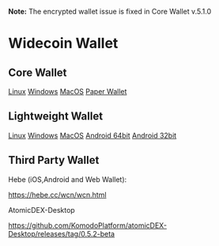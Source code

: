 **Note:** The encrypted wallet issue is fixed in Core Wallet v.5.1.0



Widecoin Wallet
================
Core Wallet
----------------
[Linux](https://github.com/widecoin-project/wallet/raw/master/Widecoin-wallet-Linux-v6.0.0.zip) [Windows](https://github.com/widecoin-project/wallet/raw/master/Widecoin-wallet-Windows-v6.0.0.zip) [MacOS](https://github.com/widecoin-project/wallet/raw/master/Widecoin-wallet-MacOS-v6.0.0.zip) [Paper Wallet](https://widecoin.org/paper-wallet/index.html)

Lightweight Wallet
----------------
[Linux](https://github.com/widecoin-project/wallet/raw/master/Electrum-Widecoin-wallet-Linux-v4.1.2.zip) [Windows](https://github.com/widecoin-project/wallet/raw/master/Electrum-Widecoin-wallet-Windows-v4.1.2.zip) [MacOS](https://github.com/widecoin-project/wallet/raw/master/Electrum-Widecoin-wallet-MacOS-v4.1.2.zip) [Android 64bit](https://github.com/widecoin-project/wallet/raw/master/Electrum_WCN-4.1.2.0-arm64-v8a-release.apk) [Android 32bit](https://github.com/widecoin-project/wallet/raw/master/Electrum_WCN-4.1.2.0-armeabi-v7a-release.apk)

Third Party Wallet
----------------
Hebe (iOS,Android and Web Wallet): 

https://hebe.cc/wcn/wcn.html

AtomicDEX-Desktop

https://github.com/KomodoPlatform/atomicDEX-Desktop/releases/tag/0.5.2-beta
